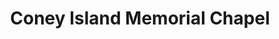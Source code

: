 ---
title: "Coney Island Memorial Chapel"
url: /brooklyn/coney-island-memorial-chapel/
shop: funeral directors
---